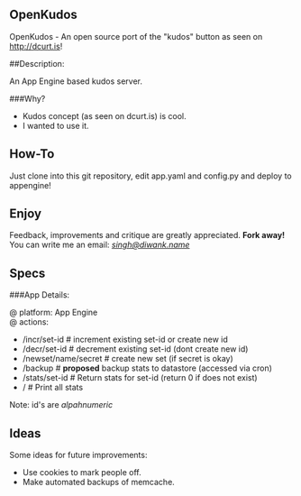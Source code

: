 OpenKudos
---------------------

OpenKudos - An open source port of the "kudos" button as seen on http://dcurt.is!


##Description:

An App Engine based kudos server.

###Why?
* Kudos concept (as seen on dcurt.is) is cool.
* I wanted to use it.

How-To
----------

Just clone into this git repository, edit app.yaml and config.py and deploy to appengine!

Enjoy
----------

Feedback, improvements and critique are greatly appreciated. **Fork away!**
You can write me an email: *singh@diwank.name*

Specs
-----

###App Details:

@ platform: App Engine   
@ actions:   

- /incr/set-id              # increment existing set-id or create new id
- /decr/set-id              # decrement existing set-id (dont create new id)
- /newset/name/secret       # create new set (if secret is okay)
- /backup                   # **proposed** backup stats to datastore (accessed via cron)
- /stats/set-id             # Return stats for set-id (return 0 if does not exist)
- /                         # Print all stats

Note: id's are _alpahnumeric_

Ideas
-----

Some ideas for future improvements:

* Use cookies to mark people off.
* Make automated backups of memcache.


